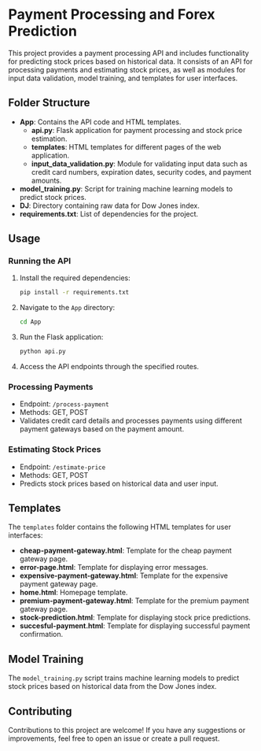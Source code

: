 # Payment Processing and Forex Prediction

This project provides a payment processing API and includes functionality for predicting stock prices based on historical data. It consists of an API for processing payments and estimating stock prices, as well as modules for input data validation, model training, and templates for user interfaces.

## Folder Structure

- **App**: Contains the API code and HTML templates.
  - **api.py**: Flask application for payment processing and stock price estimation.
  - **templates**: HTML templates for different pages of the web application.
  - **input_data_validation.py**: Module for validating input data such as credit card numbers, expiration dates, security codes, and payment amounts.
- **model_training.py**: Script for training machine learning models to predict stock prices.
- **DJ**: Directory containing raw data for Dow Jones index.
- **requirements.txt**: List of dependencies for the project.

## Usage

### Running the API

1. Install the required dependencies:
   ```bash
   pip install -r requirements.txt
   ```
2. Navigate to the `App` directory:
   ```bash
   cd App
   ```
3. Run the Flask application:
   ```bash
   python api.py
   ```
4. Access the API endpoints through the specified routes.

### Processing Payments

- Endpoint: `/process-payment`
- Methods: GET, POST
- Validates credit card details and processes payments using different payment gateways based on the payment amount.

### Estimating Stock Prices

- Endpoint: `/estimate-price`
- Methods: GET, POST
- Predicts stock prices based on historical data and user input.

## Templates

The `templates` folder contains the following HTML templates for user interfaces:

- **cheap-payment-gateway.html**: Template for the cheap payment gateway page.
- **error-page.html**: Template for displaying error messages.
- **expensive-payment-gateway.html**: Template for the expensive payment gateway page.
- **home.html**: Homepage template.
- **premium-payment-gateway.html**: Template for the premium payment gateway page.
- **stock-prediction.html**: Template for displaying stock price predictions.
- **succesful-payment.html**: Template for displaying successful payment confirmation.

## Model Training

The `model_training.py` script trains machine learning models to predict stock prices based on historical data from the Dow Jones index.

## Contributing

Contributions to this project are welcome! If you have any suggestions or improvements, feel free to open an issue or create a pull request.
